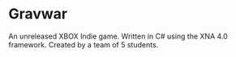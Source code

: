 Gravwar
=======

An unreleased XBOX Indie game. Written in C# using the XNA 4.0 framework. Created by a team of 5 students.